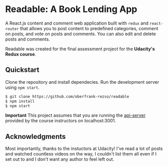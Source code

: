 # Readable: A Book Lending App

A React.js content and comment web application built with `redux` and `react-router` that allows you to post content to predefined categories, comment on posts, and vote on posts and comments. You can also edit and delete posts and comments.

Readable was created for the final assessment project for the **Udacity's Redux course**.

## Quickstart

Clone the repository and install dependecies. Run the development server using `npm start`.

```bash
$ git clone https://github.com/oberfrank-rezso/readable
$ npm install
$ npm start
```

**Important** This project assumes that you are running the [api-server](https://github.com/udacity/reactnd-project-readable-starter/) provided by the course instructors on localhost:3001.

## Acknowledgments

Most importantly, thanks to the instuctors at Udacity! I've read a lot of posts and watched countless videos on the way, I couldn't list them all even if I set out to and I don't want any author to feel left out.